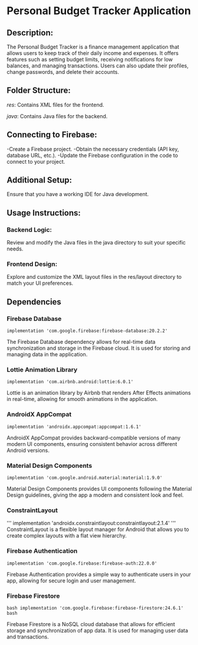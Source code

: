 # Personal Budget Tracker Application


## Description:

The Personal Budget Tracker is a finance management application that allows users to keep track of their daily income and expenses. It offers features such as setting budget limits, receiving notifications for low balances, and managing transactions. Users can also update their profiles, change passwords, and delete their accounts.

## Folder Structure:

_res_: Contains XML files for the frontend.

_java_: Contains Java files for the backend.

## Connecting to Firebase:

-Create a Firebase project.
-Obtain the necessary credentials (API key, database URL, etc.).
-Update the Firebase configuration in the code to connect to your project.

## Additional Setup:
Ensure that you have a working IDE for Java development.

## Usage Instructions:

### Backend Logic:
Review and modify the Java files in the java directory to suit your specific needs.

### Frontend Design:
Explore and customize the XML layout files in the res/layout directory to match your UI preferences.

## Dependencies
### Firebase Database

`implementation 'com.google.firebase:firebase-database:20.2.2'`

The Firebase Database dependency allows for real-time data synchronization and storage in the Firebase cloud. It is used for storing and managing data in the application.

### Lottie Animation Library

` implementation 'com.airbnb.android:lottie:6.0.1' `

Lottie is an animation library by Airbnb that renders After Effects animations in real-time, allowing for smooth animations in the application.

### AndroidX AppCompat

` implementation 'androidx.appcompat:appcompat:1.6.1' `

AndroidX AppCompat provides backward-compatible versions of many modern UI components, ensuring consistent behavior across different Android versions.

### Material Design Components

` implementation 'com.google.android.material:material:1.9.0' `

Material Design Components provides UI components following the Material Design guidelines, giving the app a modern and consistent look and feel.

### ConstraintLayout

''' implementation 'androidx.constraintlayout:constraintlayout:2.1.4' '''
ConstraintLayout is a flexible layout manager for Android that allows you to create complex layouts with a flat view hierarchy.

### Firebase Authentication

` implementation 'com.google.firebase:firebase-auth:22.0.0' `

Firebase Authentication provides a simple way to authenticate users in your app, allowing for secure login and user management.

### Firebase Firestore

```bash implementation 'com.google.firebase:firebase-firestore:24.6.1' bash```

Firebase Firestore is a NoSQL cloud database that allows for efficient storage and synchronization of app data. It is used for managing user data and transactions.

